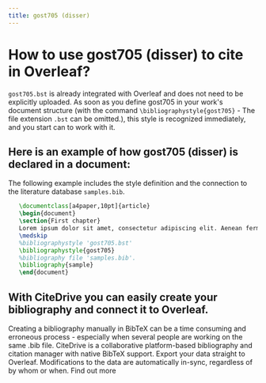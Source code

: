 ```yaml
---
title: gost705 (disser)
---
```


# How to use gost705 (disser) to cite in Overleaf? 
`gost705.bst` is already integrated with Overleaf and does not need to be explicitly uploaded. As soon as you define gost705 in your work's document structure (with the command `\bibliographystyle{gost705}` - The file extension `.bst` can be omitted.), this style is recognized immediately, and you start can to work with it.

## Here is an example of how gost705 (disser) is declared in a document:
The following example includes the style definition and the connection to the literature database `samples.bib`.
```tex
   \documentclass[a4paper,10pt]{article}
   \begin{document}
   \section{First chapter}
   Lorem ipsum dolor sit amet, consectetur adipiscing elit. Aenean fermentum justo massa, ut maximus mauris sodales et. Aenean vel elit a erat rhoncus pharetra.
   \medskip
   %bibliographystyle 'gost705.bst'
   \bibliographystyle{gost705}
   %bibliography file 'samples.bib'.
   \bibliography{sample}
   \end{document}
```

## With CiteDrive you can easily create your bibliography and connect it to Overleaf. 
Creating a bibliography manually in BibTeX can be a time consuming and erroneous process - especially when several people are working on the same .bib file. CiteDrive is a collaborative platform-based bibliography and citation manager with native BibTeX support. Export your data straight to Overleaf. Modifications to the data are automatically in-sync, regardless of by whom or when. Find out more